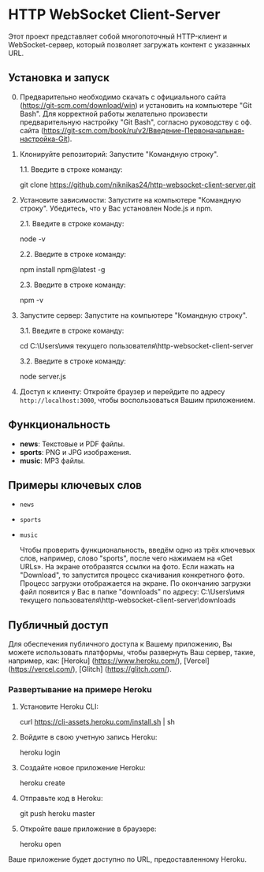 # HTTP WebSocket Client-Server

Этот проект представляет собой многопоточный HTTP-клиент и WebSocket-сервер, который позволяет загружать контент с указанных URL.

## Установка и запуск

0. Предварительно необходимо скачать с официального сайта (https://git-scm.com/download/win) и установить на компьютере "Git Bash".
   Для корректной работы желательно произвести предварительную настройку "Git Bash", согласно руководству с оф. сайта (https://git-scm.com/book/ru/v2/Введение-Первоначальная-настройка-Git).

1. Клонируйте репозиторий:
   Запустите "Командную строку".
   
    1.1. Введите в строке команду:

    git clone https://github.com/niknikas24/http-websocket-client-server.git


2. Установите зависимости:
   Запустите на компьютере "Командную строку". Убедитесь, что у Вас установлен Node.js и npm.
   
    2.1. Введите в строке команду:

    node -v

    2.2. Введите в строке команду:

    npm install npm@latest -g  

    2.3. Введите в строке команду:

    npm -v


3. Запустите сервер:
   Запустите на компьютере "Командную строку".

    3.1. Введите в строке команду:

    cd C:\Users\имя текущего пользователя\http-websocket-client-server

    3.2. Введите в строке команду:

    node server.js


4. Доступ к клиенту: Откройте браузер и перейдите по адресу `http://localhost:3000`, чтобы воспользоваться Вашим приложением.

## Функциональность

- **news**: Текстовые и PDF файлы.
- **sports**: PNG и JPG изображения.
- **music**: MP3 файлы.


## Примеры ключевых слов

- `news`
- `sports`
- `music`

   Чтобы проверить функциональность, введём одно из трёх ключевых слов, например, слово "sports", после чего нажимаем на «Get URLs». 
   На экране отобразятся ссылки на фото. Если нажать на "Download", то запустится процесс скачивания конкретного фото. 
   Процесс загрузки отображается на экране. 
   По окончанию загрузки файл появится у Вас в папке "downloads" по адресу:
   C:\Users\имя текущего пользователя\http-websocket-client-server\downloads

## Публичный доступ

Для обеспечения публичного доступа к Вашему приложению, Вы можете использовать платформы, чтобы развернуть Ваш сервер, такие, например, как: 
[Heroku] (https://www.heroku.com/), 
[Vercel] (https://vercel.com/), 
[Glitch] (https://glitch.com/).


### Развертывание на примере Heroku

1. Установите Heroku CLI:

    curl https://cli-assets.heroku.com/install.sh | sh


2. Войдите в свою учетную запись Heroku:

    heroku login


3. Создайте новое приложение Heroku:

    heroku create


4. Отправьте код в Heroku:

    git push heroku master


5. Откройте ваше приложение в браузере:

    heroku open


Ваше приложение будет доступно по URL, предоставленному Heroku.
